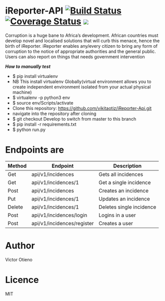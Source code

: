 # iReporter-API  [![Build Status](https://travis-ci.org/vikitaotiz/iReporter-Api.svg?branch=Develop)](https://travis-ci.org/vikitaotiz/iReporter-Api) [![Coverage Status](https://coveralls.io/repos/github/vikitaotiz/iReporter-Api/badge.svg?branch=Develop)](https://coveralls.io/github/vikitaotiz/iReporter-Api?branch=Develop) <a href="https://codeclimate.com/github/vikitaotiz/iReporter-Api/maintainability"><img src="https://api.codeclimate.com/v1/badges/ed442f4546f8461aa8af/maintainability" /></a>

Corruption is a huge bane to Africa’s development. African countries must develop novel and localised solutions that will curb this menace, hence the birth of iReporter. iReporter enables any/every citizen to bring any form of corruption to the notice of appropriate authorities and the general public. Users can also report on things that needs government intervention

***How to manually test***
- $ pip install virtualenv
- NB This install virtualenv Globally(virtual environment allows you to create independent environment isolated from your actual physical machine)
- $ virtualenv -p python3 env
- $ source env/Scripts/activate
- Clone this repository: https://github.com/vikitaotiz/iReporter-Api.git
- navigate into the repository after cloning
- $ git checkout Develop to switch from master to this branch
- $ pip install -r requirements.txt
- $ python run.py

# Endpoints are

 | Method         | Endpoint                | Description              |
 |----------------|-------------------------|--------------------------|
 | Get            | api/v1/incidences       | Gets all incidences      |
 | Get            | api/v1/incidences/1     | Get a single incidence   |
 | Post           | api/v1/incidences       | Creates an incidence     |
 | Put            | api/v1/incidences/1     | Updates an incidence     |
 | Delete         | api/v1/incidences/1     | Deletes single incidence |
 | Post           | api/v1/incidences/login | Logins in a user         |
 | Post           | api/v1/incidences/register | Creates a user        |


# Author
Victor Otieno
# Licence
MIT

